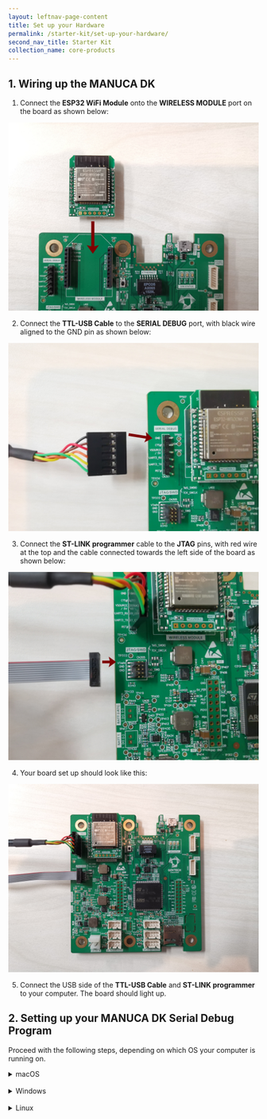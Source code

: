 ```yaml
---
layout: leftnav-page-content
title: Set up your Hardware
permalink: /starter-kit/set-up-your-hardware/
second_nav_title: Starter Kit
collection_name: core-products
---
```


## 1. Wiring up the MANUCA DK

1. Connect the **ESP32 WiFi Module** onto the **WIRELESS MODULE** port on the board as shown below:

![step 1](/images/manuca/hardware-setup/manuca_setup_1_wifi.jpg)

2. Connect the **TTL-USB Cable** to the **SERIAL DEBUG** port, with black wire aligned to the GND pin as shown below:

![step 2](/images/manuca/hardware-setup/manuca_setup_2_ttl.jpg)

3. Connect the **ST-LINK programmer** cable to the **JTAG** pins, with red wire at the top and the cable connected towards the left side of the board as shown below:

![step 3](/images/manuca/hardware-setup/manuca_setup_3_jtag.jpg)

4. Your board set up should look like this:

![step 4](/images/manuca/hardware-setup/manuca_setup_4.jpg)

5. Connect the USB side of the **TTL-USB Cable** and **ST-LINK programmer** to your computer. The board should light up.

<a id="SerialDebug"></a>

## 2. Setting up your MANUCA DK Serial Debug Program

Proceed with the following steps, depending on which OS your computer is running on.

<details>  
  <summary>macOS</summary>
  
  1. Find out which serial port your **TTL-USB Cable** is connected to by disconnecting your **TTL-USB Cable**, then entering in Terminal:
      ~~~bash
      ls /dev/tty*
      ~~~ 
      Reconnect your TTL-USB Cable and reenter the `ls /dev/tty*` command. You should see an extra port displayed, `/dev/tty.usbserial-FT9J98X2`

2. Configure minicom by entering in Terminal:

   ```bash
   sudo minicom -s
   ```

   You should see this configuration window:
   ![macos-minicom-setup](/images/manuca/hardware-setup/macos_debug_setup_1.png)
   Use arrow keys/enter to navigate the menu.

3. Go to **Serial port setup**.
   ![macos-minicom-setup](/images/manuca/hardware-setup/macos_debug_setup_2.png)
   There are three things you need to do:

   - Change Serial Device to the name of the port that the TTL-USB Cable is connected to. You can change your Serial Device by entering **A**, then editing the name, and press **enter**.

   - Change the Baud Rate to 115200 by entering **E**, then entering **E** again, and press **enter**.

   - Switch off Hardware Flow Control by entering **F**, and press **enter**.

   Leave the Serial port setup by pressing **enter**.

4. Go to **Save setup as dfl** and **enter**. This will save your configuration as default.

5. Go to **Exit** and **enter**. This will bring you to the minicom application in Terminal.
   ![macos-minicom-setup](/images/manuca/hardware-setup/macos_debug_setup_3.png)
   You should see a message similar to the above image and the Port should reflect the name of your TTL-to-USB cable port.

   Now your Serial Debugging tool for Linux has been set up successfully.

   You can run minicom again by typing in Terminal:

   ```bash
   sudo minicom
   ```
</details>

<br>

<details>  
  <summary>Windows</summary>
  
  1. Download [Tera Term](https://osdn.net/projects/ttssh2/releases/) for Windows.

2. Run the Tera Term `.exe` file and install the software.

3. A "New connection" window will pop up. Select the **Serial** option if available. If not, click cancel.
   ![windows-teraterm-setup](/images/manuca/hardware-setup/windows_debug_setup_1.PNG)

4. Go to **Setup > Serial port...**
   You should see something like this:
   ![windows-teraterm-setup](/images/manuca/hardware-setup/windows_debug_setup_2.PNG)

   To find out what port your TTL-USB Cable is connected to:

   - Disconnect the cable and close this window.
   - Reopen the window and click on the **Port** dropdown list. Note the ports displayed.
   - Reconnect your cable, and reopen the Serial port setup window. The newly connected TTL-USB Cable will show up on the dropdown list.
     Change **Port** to your TTL-USB Cable port, and the **Baud rate** to **115200**. Click OK.
</details>

<br>

<details>
  <summary>Linux</summary>
  
  1. Find out which serial port your **TTL-USB Cable** is connected to by disconnecting your **TTL-USB Cable**, then entering in Terminal:
      ~~~bash
      dmesg | grep tty
      ~~~
      Reconnect your TTL-USB Cable and reenter the `dmesg | grep tty` command.

      You should see something like this:
      ~~~bash
      ~$ dmesg | grep tty
      [12213.614731] usb 1-3: FTDI USB Serial Device converter now attached to ttyUSB0
      ~~~
      Take note of the name of the Serial Device – in the above example, it is ttyUSB0.

2. Run minicom by entering in Terminal:

   ```bash
   sudo minicom -s
   ```

   You should see this configuration window:
   ![linux-minicom-setup](/images/manuca/hardware-setup/linux_debug_setup_1.jpg)
   Use arrow keys/enter to navigate the menu.

3. Go to **Serial port setup**.
   ![linux-minicom-setup](/images/manuca/hardware-setup/linux_debug_setup_2.jpg)
   There are three things you need to do:

   - Change Serial Device to the name of the port that the TTL-USB Cable is connected to. You can change your Serial Device by entering **A**, then editing the name, and press **enter**.

   - Change the Baud Rate to 115200 by entering **E**, then entering **E** again, and press **enter**.

   - Switch off Hardware Flow Control by entering **F**, and press **enter**.

   Leave the Serial port setup by pressing **enter**.

4. Go to **Save setup as dfl** and **enter**. This will save your configuration as default.

5. Go to **Exit** and **enter**. This will bring you to the minicom application in Terminal.
   ![linux-minicom-setup](/images/manuca/hardware-setup/linux_debug_setup_3.png)
   You should see `Welcome to minicom` and the Port should reflect the name of your TTL-to-USB cable port.

   Now your Serial Debugging tool for Linux has been set up successfully.

   You can run minicom again by typing in Terminal:

   ```bash
   sudo minicom
   ```
</details>
